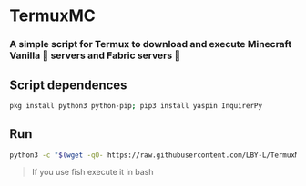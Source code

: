 # TermuxMC
### A simple script for Termux to download and execute Minecraft Vanilla 🧨 servers and Fabric servers 🎇


## Script dependences
```bash
pkg install python3 python-pip; pip3 install yaspin InquirerPy
```

## Run
```bash
python3 -c "$(wget -qO- https://raw.githubusercontent.com/LBY-L/TermuxMC/main/TermuxMC)" 
```
> If you use fish execute it in bash

